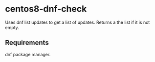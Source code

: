centos8-dnf-check
=========

Uses dnf list updates to get a list of updates. Returns a the list if it is not empty.

Requirements
------------

dnf package manager.

